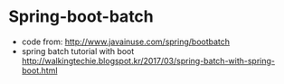# Spring-boot-batch

- code from: <http://www.javainuse.com/spring/bootbatch>
- spring batch tutorial with boot <http://walkingtechie.blogspot.kr/2017/03/spring-batch-with-spring-boot.html>
